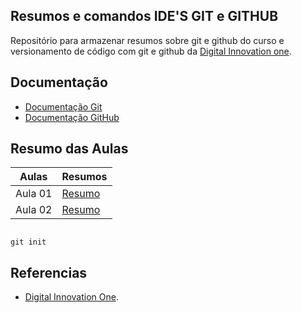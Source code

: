 ## Resumos e comandos IDE'S GIT e GITHUB

Repositório para armazenar resumos sobre git e github do curso e versionamento de código com git e github da [Digital Innovation one](https://www.dio.me/).

## Documentação 

- [Documentação Git](https://git-scm.com/doc)
- [Documentação GitHub](https://docs.github.com/)

## Resumo das Aulas

| Aulas | Resumos |
| ------| ------------|
| Aula 01 | [Resumo]() |
| Aula 02 | [Resumo]() |

```

git init

```


## Referencias 

- [Digital Innovation One]().